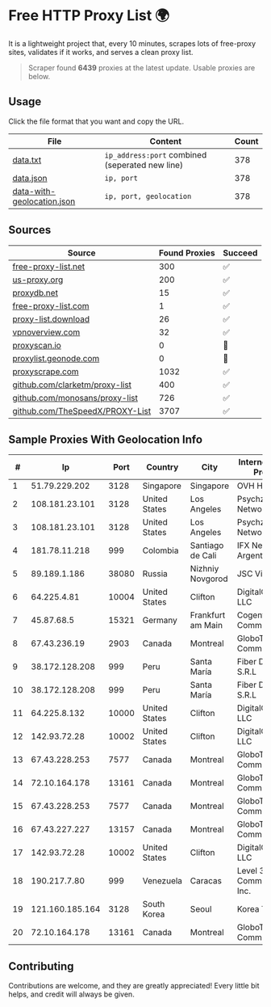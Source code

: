 
# Free HTTP Proxy List 🌍

It is a lightweight project that, every 10 minutes, scrapes lots of free-proxy sites, validates if it works, and serves a clean proxy list.


> Scraper found **6439** proxies at the latest update. Usable proxies are below.

## Usage

Click the file format that you want and copy the URL.


|File|Content|Count|
|----|-------|-----|
|[data.txt](https://raw.githubusercontent.com/themiralay/Proxy-List-World/master/data.txt)|`ip_address:port` combined (seperated new line)|378|
|[data.json](https://raw.githubusercontent.com/themiralay/Proxy-List-World/master/data.json)|`ip, port`|378|
|[data-with-geolocation.json](https://raw.githubusercontent.com/themiralay/Proxy-List-World/master/data-with-geolocation.json)|`ip, port, geolocation`|378|

## Sources

|Source|Found Proxies|Succeed|
|------|-------------|-------|
|[free-proxy-list.net](https://free-proxy-list.net)|300|✅|
|[us-proxy.org](https://www.us-proxy.org)|200|✅|
|[proxydb.net](http://proxydb.net)|15|✅|
|[free-proxy-list.com](https://free-proxy-list.com/?page=&port=&type%5B%5D=http&type%5B%5D=https&up_time=0&search=Search)|1|✅|
|[proxy-list.download](https://www.proxy-list.download/HTTP)|26|✅|
|[vpnoverview.com](https://vpnoverview.com/privacy/anonymous-browsing/free-proxy-servers)|32|✅|
|[proxyscan.io](https://www.proxyscan.io)|0|🚫|
|[proxylist.geonode.com](https://proxylist.geonode.com/api/proxy-list?limit=300&page=1&sort_by=lastChecked&sort_type=desc&protocols=http,https)|0|🚫|
|[proxyscrape.com](https://api.proxyscrape.com/v2/?request=displayproxies&protocol=http&timeout=10000&country=all&ssl=all&anonymity=all)|1032|✅|
|[github.com/clarketm/proxy-list](https://raw.githubusercontent.com/clarketm/proxy-list/master/proxy-list-raw.txt)|400|✅|
|[github.com/monosans/proxy-list](https://raw.githubusercontent.com/monosans/proxy-list/main/proxies/http.txt)|726|✅|
|[github.com/TheSpeedX/PROXY-List](https://raw.githubusercontent.com/TheSpeedX/PROXY-List/master/http.txt)|3707|✅|


## Sample Proxies With Geolocation Info

|#|Ip|Port|Country|City|Internet Service Provider|
|-|--|----|-------|----|-------------------------|
|1|51.79.229.202|3128|Singapore|Singapore|OVH Hosting|
|2|108.181.23.101|3128|United States|Los Angeles|Psychz Networks|
|3|108.181.23.101|3128|United States|Los Angeles|Psychz Networks|
|4|181.78.11.218|999|Colombia|Santiago de Cali|IFX Networks Argentina S.R.L|
|5|89.189.1.186|38080|Russia|Nizhniy Novgorod|JSC Vimpelcom|
|6|64.225.4.81|10004|United States|Clifton|DigitalOcean, LLC|
|7|45.87.68.5|15321|Germany|Frankfurt am Main|Cogent Communications|
|8|67.43.236.19|2903|Canada|Montreal|GloboTech Communications|
|9|38.172.128.208|999|Peru|Santa María|Fiber Digital S.R.L|
|10|38.172.128.208|999|Peru|Santa María|Fiber Digital S.R.L|
|11|64.225.8.132|10000|United States|Clifton|DigitalOcean, LLC|
|12|142.93.72.28|10002|United States|Clifton|DigitalOcean, LLC|
|13|67.43.228.253|7577|Canada|Montreal|GloboTech Communications|
|14|72.10.164.178|13161|Canada|Montreal|GloboTech Communications|
|15|67.43.228.253|7577|Canada|Montreal|GloboTech Communications|
|16|67.43.227.227|13157|Canada|Montreal|GloboTech Communications|
|17|142.93.72.28|10002|United States|Clifton|DigitalOcean, LLC|
|18|190.217.7.80|999|Venezuela|Caracas|Level 3 Communications, Inc.|
|19|121.160.185.164|3128|South Korea|Seoul|Korea Telecom|
|20|72.10.164.178|13161|Canada|Montreal|GloboTech Communications|



## Contributing

Contributions are welcome, and they are greatly appreciated! Every
little bit helps, and credit will always be given.

